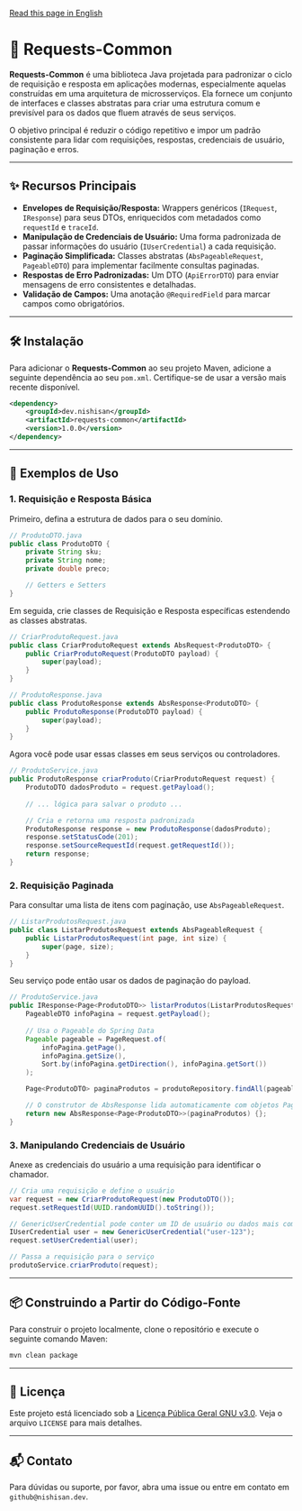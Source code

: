 [Read this page in English](README.md)

# 📨 Requests-Common



**Requests-Common** é uma biblioteca Java projetada para padronizar o ciclo de requisição e resposta em aplicações modernas, especialmente aquelas construídas em uma arquitetura de microsserviços. Ela fornece um conjunto de interfaces e classes abstratas para criar uma estrutura comum e previsível para os dados que fluem através de seus serviços.

O objetivo principal é reduzir o código repetitivo e impor um padrão consistente para lidar com requisições, respostas, credenciais de usuário, paginação e erros.

---

## ✨ Recursos Principais

*   **Envelopes de Requisição/Resposta:** Wrappers genéricos (`IRequest`, `IResponse`) para seus DTOs, enriquecidos com metadados como `requestId` e `traceId`.
*   **Manipulação de Credenciais de Usuário:** Uma forma padronizada de passar informações do usuário (`IUserCredential`) a cada requisição.
*   **Paginação Simplificada:** Classes abstratas (`AbsPageableRequest`, `PageableDTO`) para implementar facilmente consultas paginadas.
*   **Respostas de Erro Padronizadas:** Um DTO (`ApiErrorDTO`) para enviar mensagens de erro consistentes e detalhadas.
*   **Validação de Campos:** Uma anotação `@RequiredField` para marcar campos como obrigatórios.

---

## 🛠️ Instalação

Para adicionar o **Requests-Common** ao seu projeto Maven, adicione a seguinte dependência ao seu `pom.xml`. Certifique-se de usar a versão mais recente disponível.

```xml
<dependency>
    <groupId>dev.nishisan</groupId>
    <artifactId>requests-common</artifactId>
    <version>1.0.0</version>
</dependency>
```

---

## 🚀 Exemplos de Uso

### 1. Requisição e Resposta Básica

Primeiro, defina a estrutura de dados para o seu domínio.

```java
// ProdutoDTO.java
public class ProdutoDTO {
    private String sku;
    private String nome;
    private double preco;

    // Getters e Setters
}
```

Em seguida, crie classes de Requisição e Resposta específicas estendendo as classes abstratas.

```java
// CriarProdutoRequest.java
public class CriarProdutoRequest extends AbsRequest<ProdutoDTO> {
    public CriarProdutoRequest(ProdutoDTO payload) {
        super(payload);
    }
}

// ProdutoResponse.java
public class ProdutoResponse extends AbsResponse<ProdutoDTO> {
    public ProdutoResponse(ProdutoDTO payload) {
        super(payload);
    }
}
```

Agora você pode usar essas classes em seus serviços ou controladores.

```java
// ProdutoService.java
public ProdutoResponse criarProduto(CriarProdutoRequest request) {
    ProdutoDTO dadosProduto = request.getPayload();
    
    // ... lógica para salvar o produto ...

    // Cria e retorna uma resposta padronizada
    ProdutoResponse response = new ProdutoResponse(dadosProduto);
    response.setStatusCode(201);
    response.setSourceRequestId(request.getRequestId());
    return response;
}
```

### 2. Requisição Paginada

Para consultar uma lista de itens com paginação, use `AbsPageableRequest`.

```java
// ListarProdutosRequest.java
public class ListarProdutosRequest extends AbsPageableRequest {
    public ListarProdutosRequest(int page, int size) {
        super(page, size);
    }
}
```

Seu serviço pode então usar os dados de paginação do payload.

```java
// ProdutoService.java
public IResponse<Page<ProdutoDTO>> listarProdutos(ListarProdutosRequest request) {
    PageableDTO infoPagina = request.getPayload();
    
    // Usa o Pageable do Spring Data
    Pageable pageable = PageRequest.of(
        infoPagina.getPage(),
        infoPagina.getSize(),
        Sort.by(infoPagina.getDirection(), infoPagina.getSort())
    );

    Page<ProdutoDTO> paginaProdutos = produtoRepository.findAll(pageable);

    // O construtor de AbsResponse lida automaticamente com objetos Page
    return new AbsResponse<Page<ProdutoDTO>>(paginaProdutos) {};
}
```

### 3. Manipulando Credenciais de Usuário

Anexe as credenciais do usuário a uma requisição para identificar o chamador.

```java
// Cria uma requisição e define o usuário
var request = new CriarProdutoRequest(new ProdutoDTO());
request.setRequestId(UUID.randomUUID().toString());

// GenericUserCredential pode conter um ID de usuário ou dados mais complexos
IUserCredential user = new GenericUserCredential("user-123");
request.setUserCredential(user);

// Passa a requisição para o serviço
produtoService.criarProduto(request);
```

---

## 📦 Construindo a Partir do Código-Fonte

Para construir o projeto localmente, clone o repositório e execute o seguinte comando Maven:

```bash
mvn clean package
```

---

## 📄 Licença

Este projeto está licenciado sob a [Licença Pública Geral GNU v3.0](https://www.gnu.org/licenses/gpl-3.0.html). Veja o arquivo `LICENSE` para mais detalhes.

---

## 📬 Contato

Para dúvidas ou suporte, por favor, abra uma issue ou entre em contato em `github@nishisan.dev`.
